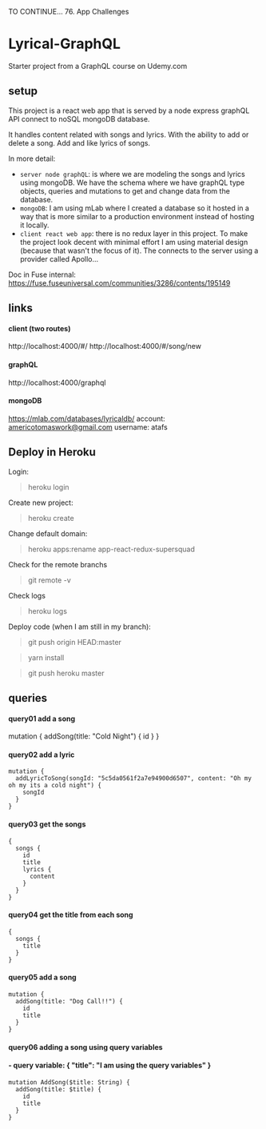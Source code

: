 TO CONTINUE... 76. App Challenges

# Lyrical-GraphQL

Starter project from a GraphQL course on Udemy.com

## setup

This project is a react web app that is served by a node express graphQL API connect to noSQL mongoDB database. 

It handles content related with songs and lyrics. With the ability to add or delete a song. Add and like lyrics of songs.

In more detail:
- `server node graphQL`: is where we are modeling the songs and lyrics using mongoDB. We have the schema where we have graphQL type objects, queries and mutations to get and change data from the database.
- `mongoDB`: I am using mLab where I created a database so it hosted in a way that is more similar to a production environment instead of hosting it locally.
- `client react web app`: there is no redux layer in this project. To make the project look decent with minimal effort I am using material design (because that wasn't the focus of it). The connects to the server using a provider called Apollo...

Doc in Fuse internal: https://fuse.fuseuniversal.com/communities/3286/contents/195149

## links

#### client (two routes)

http://localhost:4000/#/
http://localhost:4000/#/song/new

#### graphQL

http://localhost:4000/graphql

#### mongoDB

https://mlab.com/databases/lyricaldb/
account: americotomaswork@gmail.com
username: atafs

## Deploy in Heroku

Login:

> heroku login

Create new project:

> heroku create

Change default domain:

> heroku apps:rename app-react-redux-supersquad

Check for the remote branchs

> git remote -v

Check logs

> heroku logs

Deploy code (when I am still in my branch):

> git push origin HEAD:master

> yarn install

> git push heroku master

## queries

#### query01 add a song

mutation {
addSong(title: "Cold Night") {
id
}
}

#### query02 add a lyric

```
mutation {
  addLyricToSong(songId: "5c5da0561f2a7e94900d6507", content: "Oh my oh my its a cold night") {
    songId
  }
}
```

#### query03 get the songs

```
{
  songs {
    id
    title
    lyrics {
      content
    }
  }
}
```

#### query04 get the title from each song

```
{
  songs {
    title
  }
}
```

#### query05 add a song

```
mutation {
  addSong(title: "Dog Call!!") {
    id
    title
  }
}
```

#### query06 adding a song using query variables

#### - query variable: { "title": "I am using the query variables" }

```
mutation AddSong($title: String) {
  addSong(title: $title) {
    id
    title
  }
}
```
